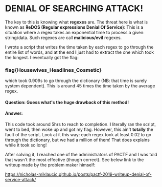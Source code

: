 # DENIAL OF SEARCHING ATTACK!
The key to this is knowing what **regexes** are. The threat here is what is known as **ReDOS (Regular expressions Denial Of Service)**: This is a situation where a regex takes an exponential time to process a given string/data. Such regexes are call **malicious/evil** regexes.

I wrote a script that writes the time taken by each regex to go through the entire list of words, and at the end I just had to extract the one which took the longest. I eventually got the flag:

### flag{Housewives_Headlines_Cosmetic}
which took 0.909s to go through the dictionary (NB: that time is surely system dependent). This is around 45 times the time taken by the average regex.
#### Question: Guess what's the **huge** drawback of this method!

#### Answer: 
This code took around 5hrs to reach to completion. I literally ran the script, went to bed, then woke up and got my flag. However, this ain't **totally** the fault of the script. Look at it this way: each regex took at least 0.02 to go through the dictionary, but we had a million of them! That does explains while it took so long!

After solving it, I reached one of the administrators of PACTF and I was told that wasn't the most effective (though correct). See below link to the writeup made by the problem maker himself:

https://nicholas-miklaucic.github.io/posts/pactf-2019-writeup-denial-of-service-attack/

